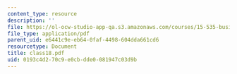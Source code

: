```yaml
---
content_type: resource
description: ''
file: https://ol-ocw-studio-app-qa.s3.amazonaws.com/courses/15-535-business-analysis-using-financial-statements-spring-2003/0193c4d270c9e0cbdde0081947c03d9b_class18.pdf
file_type: application/pdf
parent_uid: e6441c9e-eb64-0faf-4498-604dda661cd6
resourcetype: Document
title: class18.pdf
uid: 0193c4d2-70c9-e0cb-dde0-081947c03d9b
---
```

